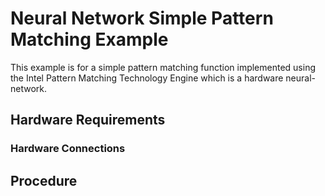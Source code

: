 # Neural Network Simple Pattern Matching Example

This example is for a simple pattern matching function implemented using the 
Intel Pattern Matching Technology Engine which is a hardware neural-network.



## Hardware Requirements




### Hardware Connections




## Procedure









